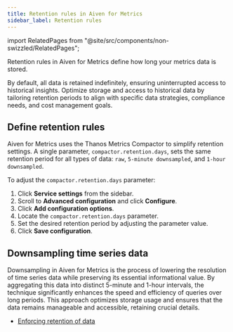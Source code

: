 ```yaml
---
title: Retention rules in Aiven for Metrics
sidebar_label: Retention rules
---
```


import RelatedPages from "@site/src/components/non-swizzled/RelatedPages";

Retention rules in Aiven for Metrics define how long your metrics data is stored.

By default, all data is retained indefinitely, ensuring uninterrupted access to
historical insights. Optimize storage and access to historical data by tailoring
retention periods to align with specific data strategies, compliance needs, and
cost management goals.

## Define retention rules

Aiven for Metrics uses the Thanos Metrics Compactor to simplify retention settings.
A single parameter, `compactor.retention.days`, sets the same retention period for all
types of data: `raw`, `5-minute downsampled`, and `1-hour downsampled`.

To adjust the `compactor.retention.days` parameter:

1. Click **Service settings** from the sidebar.
1. Scroll to **Advanced configuration** and click **Configure**.
1. Click **Add configuration options**.
1. Locate the `compactor.retention.days` parameter.
1. Set the desired retention period by adjusting the parameter value.
1. Click **Save configuration**.

## Downsampling time series data

Downsampling in Aiven for Metrics is the process of lowering the resolution of
time series data while preserving its essential informational value. By aggregating
this data into distinct 5-minute and 1-hour intervals, the technique significantly
enhances the speed and efficiency of queries over long periods. This approach optimizes
storage usage and ensures that the data remains manageable and accessible,
retaining crucial details.

<RelatedPages/>

- [Enforcing retention of data](https://thanos.io/tip/components/compact.md/#enforcing-retention-of-data)

